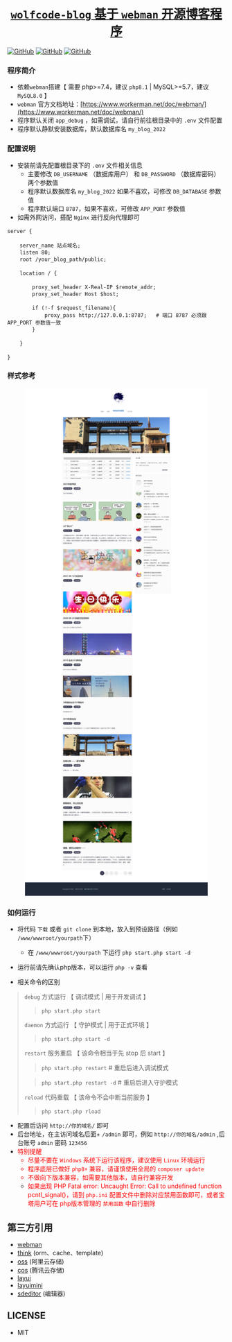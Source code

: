 <h1 align="center">
    <a href="https://www.wolfcode.net/info/239/" target="_blank">
         <code>wolfcode-blog</code> 基于 <code>webman</code> 开源博客程序
    </a>
</h1>

[![GitHub](https://img.shields.io/badge/webman--blog-%40wolfcode-red?style=flat-square)](https://www.wolfcode.net)
[![GitHub](https://img.shields.io/github/last-commit/wolf-leo/webman-blog.svg?style=flat-square)](https://github.com/wolf-leo/webman-blog/commits/main)
[![GitHub](https://img.shields.io/github/license/wolf-leo/webman-blog?style=flat-square)](https://github.com/wolf-leo/webman-blog)

### 程序简介

- 依赖`webman`搭建【 需要 php>=7.4，建议 `php8.1` | MySQL>=5.7，建议 `MySQL8.0` 】
- `webman` 官方文档地址：[https://www.workerman.net/doc/webman/](https://www.workerman.net/doc/webman/)
- 程序默认关闭 `app_debug` ，如需调试，请自行前往根目录中的 `.env` 文件配置
- 程序默认静默安装数据库，默认数据库名 `my_blog_2022`

### 配置说明

- 安装前请先配置根目录下的 `.env` 文件相关信息
    - 主要修改 `DB_USERNAME` （数据库用户） 和 `DB_PASSWORD` （数据库密码） 两个参数值
    - 程序默认数据库名 `my_blog_2022` 如果不喜欢，可修改 `DB_DATABASE` 参数值
    - 程序默认端口 `8787`，如果不喜欢，可修改 `APP_PORT` 参数值
- 如需外网访问，搭配 `Nginx` 进行反向代理即可

```
server {

    server_name 站点域名;
    listen 80;
    root /your_blog_path/public;

    location / {
    
        proxy_set_header X-Real-IP $remote_addr;
        proxy_set_header Host $host;
        
        if (!-f $request_filename){
            proxy_pass http://127.0.0.1:8787;   # 端口 8787 必须跟 APP_PORT 参数值一致
        }
        
    }
    
}
  ```

### 样式参考

<center>
<img alt="样式参考" height="1172" src="./public/static/images/WOLFCODE.png" width="422"/>
</center>

### 如何运行

- 将代码 `下载` 或者 `git clone` 到本地，放入到预设路径（例如 `/www/wwwroot/yourpath`下）
    - 在 `/www/wwwroot/yourpath` 下运行 `php start.php start -d`
- 运行前请先确认php版本，可以运行 `php -v` 查看

- 相关命令的区别

> `debug` 方式运行 【 调试模式 | 用于开发调试 】
>
> > ```php start.php start```
>
> `daemon` 方式运行 【 守护模式 | 用于正式环境 】
>
> > ```php start.php start -d```
>
> `restart` 服务重启 【 该命令相当于先 stop 后 start 】
>
> > ```php start.php restart```    # 重启后进入调试模式
>
>> ```php start.php restart -d``` # 重启后进入守护模式
>
> `reload` 代码重载 【 该命令不会中断当前服务 】
>
> > ```php start.php rload```

- 配置后访问 `http://你的域名/` 即可
- 后台地址，在主访问域名后面+ `/admin` 即可，例如 `http://你的域名/admin` ,后台账号 `admin` 密码 `123456`
- <font color="red">特别提醒
    - 尽量不要在 `Windows` 系统下运行该程序，建议使用 `Linux` 环境运行
    - 程序底层已做好 `php8+` 兼容，请谨慎使用全局的 `composer update`
    - 不做向下版本兼容，如需要其他版本，请自行兼容开发
    - 如果出现 PHP Fatal error:  Uncaught Error: Call to undefined function pcntl_signal()，请到 `php.ini` 配置文件中删除对应禁用函数即可，或者宝塔用户可在 php版本管理的 `禁用函数` 中自行删除 </font>

## 第三方引用

- [webman](https://www.workerman.net/doc/webman/)
- [think](https://github.com/top-think) (orm、cache、template)
- [oss](https://github.com/aliyun/aliyun-oss-php-sdk) (阿里云存储)
- [cos](https://github.com/tencentyun/cos-php-sdk-v5) (腾讯云存储)
- [layui](https://layui.js.cn/)
- [layuimini](http://layuimini.99php.cn/docs/)
- [sdeditor](https://www.sdcms.cn/editor/) (编辑器)

## LICENSE

- MIT
